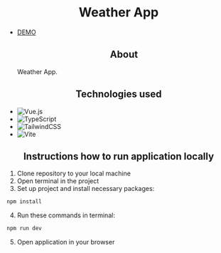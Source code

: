<h1 align="center">Weather App</h1>

- [DEMO](https://edgergard.github.io/vue-weather-app/)
  <h2 align="center">About</h2>

  Weather App.

<h2 align="center">Technologies used</h2>

- ![Vue.js](https://img.shields.io/badge/vuejs-%2335495e.svg?style=for-the-badge&logo=vuedotjs&logoColor=%234FC08D)
- ![TypeScript](https://img.shields.io/badge/typescript-%23007ACC.svg?style=for-the-badge&logo=typescript&logoColor=white)
- ![TailwindCSS](https://img.shields.io/badge/tailwindcss-%2338B2AC.svg?style=for-the-badge&logo=tailwind-css&logoColor=white)
- ![Vite](https://img.shields.io/badge/vite-%23646CFF.svg?style=for-the-badge&logo=vite&logoColor=white)

<h2 align="center">Instructions how to run application locally</h2>

1. Clone repository to your local machine
2. Open terminal in the project
3. Set up project and install necessary packages:

```bash
npm install
```

4. Run these commands in terminal:

```bash
npm run dev
```

5. Open application in your browser
